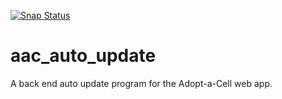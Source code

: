 [![Snap Status](https://build.snapcraft.io/badge/iAmSomeone2/aacautoupdate.svg)](https://build.snapcraft.io/user/iAmSomeone2/aacautoupdate)

# aac_auto_update

A back end auto update program for the Adopt-a-Cell web app.
